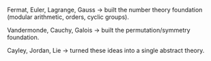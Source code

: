 Fermat, Euler, Lagrange, Gauss → built the number theory foundation (modular arithmetic, orders, cyclic groups).

Vandermonde, Cauchy, Galois → built the permutation/symmetry foundation.

Cayley, Jordan, Lie → turned these ideas into a single abstract theory.
